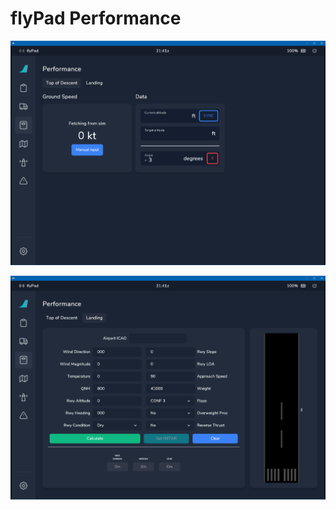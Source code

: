 # flyPad Performance

![flyPad Performance Top of Descent](../../assets/flypad/flypad-performance-tod.png "flyPad Performance Top of Descent")

![flyPad Performance Landing](../../assets/flypad/flypad-performance-landing.png "flyPad Performance Landing")
